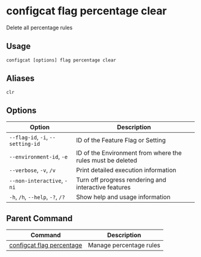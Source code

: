 # configcat flag percentage clear
Delete all percentage rules
## Usage
```
configcat [options] flag percentage clear
```
## Aliases
`clr`
## Options
| Option | Description |
| ------ | ----------- |
| `--flag-id`, `-i`, `--setting-id` | ID of the Feature Flag or Setting |
| `--environment-id`, `-e` | ID of the Environment from where the rules must be deleted |
| `--verbose`, `-v`, `/v` | Print detailed execution information |
| `--non-interactive`, `-ni` | Turn off progress rendering and interactive features |
| `-h`, `/h`, `--help`, `-?`, `/?` | Show help and usage information |
## Parent Command
| Command | Description |
| ------ | ----------- |
| [configcat flag percentage](configcat-flag-percentage.md) | Manage percentage rules |
